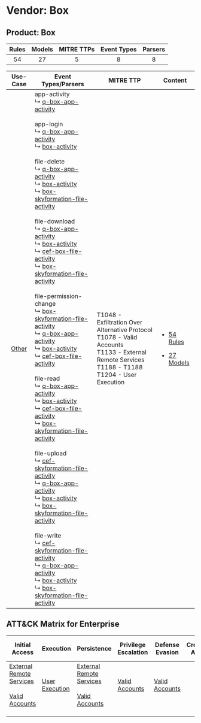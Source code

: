 Vendor: Box
===========
Product: Box
------------
| Rules | Models | MITRE TTPs | Event Types | Parsers |
|:-----:|:------:|:----------:|:-----------:|:-------:|
|  54   |   27   |     5      |      8      |    8    |

|                Use-Case                | Event Types/Parsers                                                                                                                                                                                                                                                                                                                                                                                                                                                                                                                                                                                                                                                                                                                                                                                                                                                                                                                                                                                                                                                                                                                                                                                                                                                                                                                                                                                                                                                                                                                                                                                                                                                                                                                                                                                                                                                                                                                                                                                                                                                                                                                                                                                                                                 | MITRE TTP                                                                                                                                                   | Content                                                                                    |
|:--------------------------------------:| --------------------------------------------------------------------------------------------------------------------------------------------------------------------------------------------------------------------------------------------------------------------------------------------------------------------------------------------------------------------------------------------------------------------------------------------------------------------------------------------------------------------------------------------------------------------------------------------------------------------------------------------------------------------------------------------------------------------------------------------------------------------------------------------------------------------------------------------------------------------------------------------------------------------------------------------------------------------------------------------------------------------------------------------------------------------------------------------------------------------------------------------------------------------------------------------------------------------------------------------------------------------------------------------------------------------------------------------------------------------------------------------------------------------------------------------------------------------------------------------------------------------------------------------------------------------------------------------------------------------------------------------------------------------------------------------------------------------------------------------------------------------------------------------------------------------------------------------------------------------------------------------------------------------------------------------------------------------------------------------------------------------------------------------------------------------------------------------------------------------------------------------------------------------------------------------------------------------------------------------------- | ----------------------------------------------------------------------------------------------------------------------------------------------------------- | ------------------------------------------------------------------------------------------ |
| [Other](../../../UseCases/uc_other.md) |  app-activity<br> ↳ [q-box-app-activity](Parsers/parserContent_q-box-app-activity.md)<br><br> app-login<br> ↳ [q-box-app-activity](Parsers/parserContent_q-box-app-activity.md)<br> ↳ [box-activity](Parsers/parserContent_box-activity.md)<br><br> file-delete<br> ↳ [q-box-app-activity](Parsers/parserContent_q-box-app-activity.md)<br> ↳ [box-activity](Parsers/parserContent_box-activity.md)<br> ↳ [box-skyformation-file-activity](Parsers/parserContent_box-skyformation-file-activity.md)<br><br> file-download<br> ↳ [q-box-app-activity](Parsers/parserContent_q-box-app-activity.md)<br> ↳ [box-activity](Parsers/parserContent_box-activity.md)<br> ↳ [cef-box-file-activity](Parsers/parserContent_cef-box-file-activity.md)<br> ↳ [box-skyformation-file-activity](Parsers/parserContent_box-skyformation-file-activity.md)<br><br> file-permission-change<br> ↳ [box-skyformation-file-activity](Parsers/parserContent_box-skyformation-file-activity.md)<br> ↳ [q-box-app-activity](Parsers/parserContent_q-box-app-activity.md)<br> ↳ [box-activity](Parsers/parserContent_box-activity.md)<br> ↳ [cef-box-file-activity](Parsers/parserContent_cef-box-file-activity.md)<br><br> file-read<br> ↳ [q-box-app-activity](Parsers/parserContent_q-box-app-activity.md)<br> ↳ [box-activity](Parsers/parserContent_box-activity.md)<br> ↳ [cef-box-file-activity](Parsers/parserContent_cef-box-file-activity.md)<br> ↳ [box-skyformation-file-activity](Parsers/parserContent_box-skyformation-file-activity.md)<br><br> file-upload<br> ↳ [cef-skyformation-file-activity](Parsers/parserContent_cef-skyformation-file-activity.md)<br> ↳ [q-box-app-activity](Parsers/parserContent_q-box-app-activity.md)<br> ↳ [box-activity](Parsers/parserContent_box-activity.md)<br> ↳ [box-skyformation-file-activity](Parsers/parserContent_box-skyformation-file-activity.md)<br><br> file-write<br> ↳ [cef-skyformation-file-activity](Parsers/parserContent_cef-skyformation-file-activity.md)<br> ↳ [q-box-app-activity](Parsers/parserContent_q-box-app-activity.md)<br> ↳ [box-activity](Parsers/parserContent_box-activity.md)<br> ↳ [box-skyformation-file-activity](Parsers/parserContent_box-skyformation-file-activity.md)<br> | T1048 - Exfiltration Over Alternative Protocol<br>T1078 - Valid Accounts<br>T1133 - External Remote Services<br>T1188 - T1188<br>T1204 - User Execution<br> | [<ul><li>54 Rules</li></ul><ul><li>27 Models</li></ul>](Rules_Models/r_m_box_box_Other.md) |

ATT&CK Matrix for Enterprise
----------------------------
| Initial Access                                                                                                                                   | Execution                                                           | Persistence                                                                                                                                      | Privilege Escalation                                                | Defense Evasion                                                     | Credential Access | Discovery | Lateral Movement | Collection | Command and Control | Exfiltration                                                                                | Impact |
| ------------------------------------------------------------------------------------------------------------------------------------------------ | ------------------------------------------------------------------- | ------------------------------------------------------------------------------------------------------------------------------------------------ | ------------------------------------------------------------------- | ------------------------------------------------------------------- | ----------------- | --------- | ---------------- | ---------- | ------------------- | ------------------------------------------------------------------------------------------- | ------ |
| [External Remote Services](https://attack.mitre.org/techniques/T1133)<br><br>[Valid Accounts](https://attack.mitre.org/techniques/T1078)<br><br> | [User Execution](https://attack.mitre.org/techniques/T1204)<br><br> | [External Remote Services](https://attack.mitre.org/techniques/T1133)<br><br>[Valid Accounts](https://attack.mitre.org/techniques/T1078)<br><br> | [Valid Accounts](https://attack.mitre.org/techniques/T1078)<br><br> | [Valid Accounts](https://attack.mitre.org/techniques/T1078)<br><br> |                   |           |                  |            |                     | [Exfiltration Over Alternative Protocol](https://attack.mitre.org/techniques/T1048)<br><br> |        |